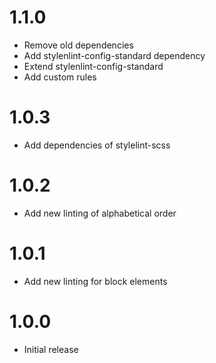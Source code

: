 # 1.1.0

-   Remove old dependencies
-   Add stylenlint-config-standard dependency
-   Extend stylenlint-config-standard
-   Add custom rules

# 1.0.3

-   Add dependencies of stylelint-scss

# 1.0.2

-   Add new linting of alphabetical order

# 1.0.1

-   Add new linting for block elements

# 1.0.0

-   Initial release
